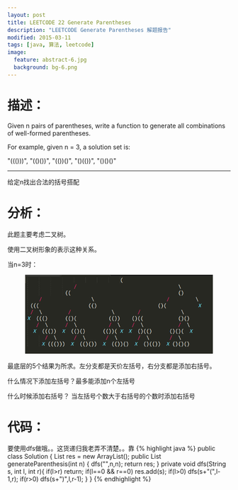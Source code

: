 ```yaml
---
layout: post
title: LEETCODE 22 Generate Parentheses
description: "LEETCODE Generate Parentheses 解题报告"
modified: 2015-03-11
tags: [java, 算法, leetcode]
image:
  feature: abstract-6.jpg
  background: bg-6.png
---
```


# 描述：
Given n pairs of parentheses, write a function to generate all combinations of well-formed parentheses.

For example, given n = 3, a solution set is:

"((()))", "(()())", "(())()", "()(())", "()()()"

<!--more-->

---

给定n找出合法的括号搭配

# 分析：
此题主要考虑二叉树。

使用二叉树形象的表示这种关系。

当n=3时：
<figure>
	<a href="/images/post/2015-03-11-1.png"><img src="/images/post/2015-03-11-1.png" alt=""></a>
</figure>
最底层的5个结果为所求。左分支都是天价左括号，右分支都是添加右括号。

什么情况下添加左括号？最多能添加n个左括号

什么时候添加右括号？ 当左括号个数大于右括号的个数时添加右括号

# 代码：
要使用dfs做哦。。这货递归我老弄不清楚。。靠
{% highlight java %}
public class Solution {
    List<String> res = new ArrayList<String>();
    public List<String> generateParenthesis(int n) {
        dfs("",n,n);
        return res;
    }
    private void dfs(String s, int l, int r){
        if(l>r) return;
        if(l==0 && r==0) res.add(s);
        if(l>0) dfs(s+"(",l-1,r);
        if(r>0) dfs(s+")",l,r-1);
    }
}
{% endhighlight %}
